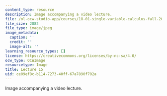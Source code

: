 ```yaml
---
content_type: resource
description: Image accompanying a video lecture.
file: /ol-ocw-studio-app/courses/18-01-single-variable-calculus-fall-2006/ce09ef8cb114727340ff67a7890f702a_lec15.jpg
file_size: 2882
file_type: image/jpeg
image_metadata:
  caption: ''
  credit: ''
  image-alt: ''
learning_resource_types: []
license: https://creativecommons.org/licenses/by-nc-sa/4.0/
ocw_type: OCWImage
resourcetype: Image
title: Lecture 15
uid: ce09ef8c-b114-7273-40ff-67a7890f702a
---
```

Image accompanying a video lecture.